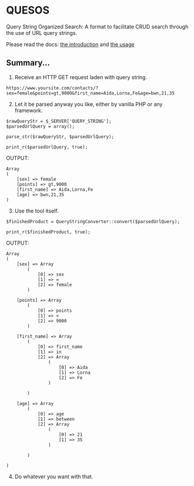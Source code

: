 # QUESOS
Query String Organized Search: A format to facilitate CRUD search through the use of URL query strings.

Please read the docs: [the introduction](docs/intro.md) and [the usage](docs/usage.md)

## Summary...

1. Receive an HTTP GET request laden with query string.
```
https://www.yoursite.com/contacts/?sex=female&points=gt,9000&first_name=Aida,Lorna,Fe&age=bwn,21,35
```
2. Let it be parsed anyway you like, either by vanilla PHP or any framework.
```
$rawQueryStr = $_SERVER['QUERY_STRING'];
$parsedUrlQuery = array();

parse_str($rawQueryStr, $parsedUrlQuery);

print_r($parsedUrlQuery, true);
```

OUTPUT:
```
Array
(
    [sex] => female
    [points] => gt,9000
    [first_name] => Aida,Lorna,Fe
    [age] => bwn,21,35
)
```
3. Use the tool itself.
```
$finishedProduct = QueryStringConverter::convert($parsedUrlQuery);

print_r($finishedProduct, true);
```
OUTPUT:
```
Array
(
    [sex] => Array
        (
            [0] => sex
            [1] => =
            [2] => female
        )

    [points] => Array
        (
            [0] => points
            [1] => <
            [2] => 9000
        )

    [first_name] => Array
        (
            [0] => first_name
            [1] => in
            [2] => Array
                (
                    [0] => Aida
                    [1] => Lorna
                    [2] => Fe
                )

        )

    [age] => Array
        (
            [0] => age
            [1] => between
            [2] => Array
                (
                    [0] => 21
                    [1] => 35
                )

        )

)
```
4. Do whatever you want with that.
